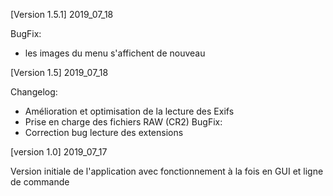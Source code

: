 [Version 1.5.1]
2019_07_18

BugFix:
- les images du menu s'affichent de nouveau

[Version 1.5]
2019_07_18

Changelog:
- Amélioration et optimisation de la lecture des Exifs
- Prise en charge des fichiers RAW (CR2)
BugFix:
- Correction bug lecture des extensions

[version 1.0]
2019_07_17

Version initiale de l'application avec fonctionnement à la fois en GUI et ligne de commande


